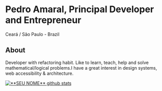 # Pedro Amaral, Principal Developer and Entrepreneur
Ceará / São Paulo - Brazil

## About
Developer with refactoring habit. Like to learn, teach, help and solve mathematical/logical problems.I have a great interest in design systems, web accessibility & architecture.


<a href="https://github.com/pedroamrl">
 <img align="center" src="https://github-readme-stats.vercel.app/api?username=getpedro&show_icons=true&theme=gruvbox&line_height=27" alt="**SEU NOME** github stats"/>
</a>

